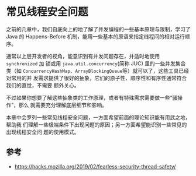 # 常见线程安全问题

之前的几章中，我们自底向上的地了解了并发编程的一些基本原理与限制，学习了Java
的 Happens-Before 机制，能用一些基本的原语来指定线程间的相对运行顺序。

通常以上层开发者的视角，能意识到有并发问题存在，并适时地使用 `synchronized` 加
锁或用 `java.util.concurrency`(简称 JUC) 里的一些并发集合类（如
`ConcurrencyHashMap`、`ArrayBlockingQueue`等）就可以了，这些工具已经对常用的并
发需求提供了很好的抽象，它们的原子性、顺序性和有序性通常符合我们的直觉，不需要
额外关心。

不过如果你想要了解这些抽象类的工作原理，或者有特殊需求需要做一些“骚操作”，那么
就需要充分理解底层细节和影响。

本章中会罗列一些常见线程安全问题，一方面希望前面的理论知识能有用武之地，帮助我
们理解一些极端条件下出现问题的原因；另一方面希望能识别一些常见的出现线程安全问
题的使用模式。


## 参考
- https://hacks.mozilla.org/2019/02/fearless-security-thread-safety/
